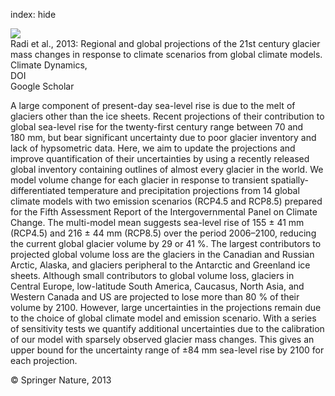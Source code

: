 index: hide

<div class="Citation">
    <div class="Citation-thumb CitationThumb-linked"  data-href="https://doi.org/10.1007/s00382-013-1719-7">
      <img src="https://static.claimspace.cloud/climate-study-static/refs/thumbs/13/Radi_et_al_2013-thumb.png" />
    </div>

  <div class="Citation-body">
    <div class="Citation-text">Radi et al., 2013: Regional and global projections of the 21st century glacier mass changes in response to climate scenarios from global climate models. <span class="Article-journal">Climate Dynamics, </span><span class="Article-volume"></span></div>
    <div class="Citation-links">
      <div class="CitationLink" data-href="https://doi.org/10.1007/s00382-013-1719-7">
        <div class="CitationLink-icon CitationLink-Doi"></div>
        <div class="CitationLink-text">DOI</div>
      </div>
      <div class="CitationLink" data-href="https://scholar.google.com/scholar?q=10.1007/s00382-013-1719-7">
        <div class="CitationLink-icon CitationLink-Scholar"></div>
        <div class="CitationLink-text">Google Scholar</div>
      </div>
    </div>
  </div>
</div>

A large component of present-day sea-level rise is due to the melt of glaciers other than the ice sheets. Recent projections of their contribution to global sea-level rise for the twenty-first century range between 70 and 180 mm, but bear significant uncertainty due to poor glacier inventory and lack of hypsometric data. Here, we aim to update the projections and improve quantification of their uncertainties by using a recently released global inventory containing outlines of almost every glacier in the world. We model volume change for each glacier in response to transient spatially-differentiated temperature and precipitation projections from 14 global climate models with two emission scenarios (RCP4.5 and RCP8.5) prepared for the Fifth Assessment Report of the Intergovernmental Panel on Climate Change. The multi-model mean suggests sea-level rise of 155 ± 41 mm (RCP4.5) and 216 ± 44 mm (RCP8.5) over the period 2006–2100, reducing the current global glacier volume by 29 or 41 %. The largest contributors to projected global volume loss are the glaciers in the Canadian and Russian Arctic, Alaska, and glaciers peripheral to the Antarctic and Greenland ice sheets. Although small contributors to global volume loss, glaciers in Central Europe, low-latitude South America, Caucasus, North Asia, and Western Canada and US are projected to lose more than 80 % of their volume by 2100. However, large uncertainties in the projections remain due to the choice of global climate model and emission scenario. With a series of sensitivity tests we quantify additional uncertainties due to the calibration of our model with sparsely observed glacier mass changes. This gives an upper bound for the uncertainty range of ±84 mm sea-level rise by 2100 for each projection.

<div class="Citation-copy">
&copy; Springer Nature, 2013
</div>